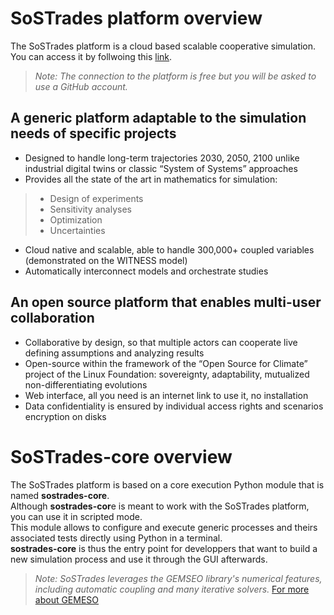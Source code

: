# SoSTrades platform overview

The SoSTrades platform is a cloud based scalable cooperative simulation​.\
You can access it by follwoing this [link](https://validation.osc-tsa.com/).

> *Note: The connection to the platform is free but you will be asked to use a GitHub account.*

## A generic platform ​adaptable to the simulation needs ​of specific projects​

* Designed to handle long-term trajectories 2030, 2050, 2100 unlike industrial digital twins or classic “System of Systems” approaches​ 
* Provides all the state of the art in mathematics for simulation: ​
>* Design of experiments
>* Sensitivity analyses
>* Optimization
>* Uncertainties
* Cloud native and scalable, ​able to handle 300,000+ coupled variables (demonstrated on the WITNESS model)​
* Automatically interconnect models and orchestrate studies​

## An open source platform ​that enables multi-user collaboration​

* Collaborative by design, so that multiple actors can cooperate live defining assumptions and analyzing results​
* Open-source within the framework of the “Open Source for Climate” project of the Linux Foundation: sovereignty, adaptability, mutualized non-differentiating evolutions​
* Web interface, all you need is an internet link to use it, no installation​
* Data confidentiality is ensured by individual access rights and scenarios encryption on disks

# SoSTrades-core overview

The SoSTrades platform is based on a core execution Python module that is named **sostrades-core**.\
Although **sostrades-cor**e is meant to work with the SoSTrades platform, you can use it in scripted mode.\
This module allows to configure and execute generic processes and theirs associated tests directly using Python in a terminal.\
**sostrades-core** is thus the entry point for developpers that want to build a new simulation process and use it through the GUI afterwards.

> *Note: SoSTrades leverages the GEMSEO library's numerical features, including automatic coupling and many iterative solvers.* [For more about GEMESO](https://gemseo.readthedocs.io/en/stable/)

